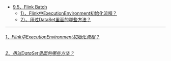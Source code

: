 * [9.5、Flink Batch]()
    - [1）、Flink中ExecutionEnvironment初始化流程？]()
    - [2）、用过DataSet里面的哪些方法？]()

---
###### [1、Flink中ExecutionEnvironment初始化流程？]()

###### [2、用过DataSet里面的哪些方法？]()
